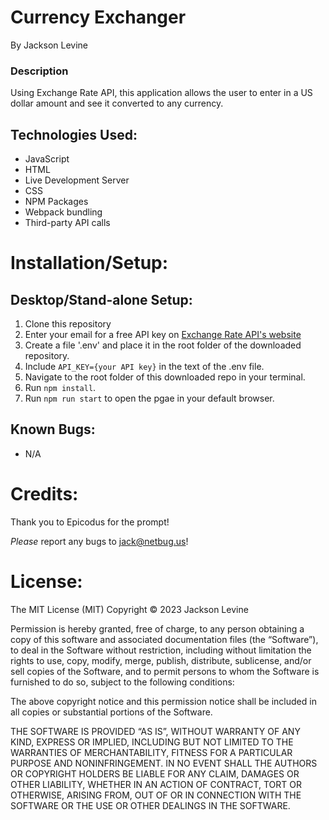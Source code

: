 # Currency Exchanger
By Jackson Levine

### Description

Using Exchange Rate API, this application allows the user to enter in a US dollar amount and see it converted to any currency.

## Technologies Used:

* JavaScript
* HTML
* Live Development Server
* CSS
* NPM Packages
* Webpack bundling
* Third-party API calls

# Installation/Setup:

## Desktop/Stand-alone Setup:
1. Clone this repository
2. Enter your email for a free API key on [Exchange Rate API's website](https://www.exchangerate-api.com/)
3. Create a file '.env' and place it in the root folder of the downloaded repository.
4. Include `API_KEY={your API key}` in the text of the .env file.
5. Navigate to the root folder of this downloaded repo in your terminal.
6. Run `npm install`.
7. Run `npm run start` to open the pgae in your default browser.


## Known Bugs:
* N/A

# Credits:

Thank you to Epicodus for the prompt!

_Please_ report any bugs to jack@netbug.us!

# License:

The MIT License (MIT)
Copyright © 2023 Jackson Levine

Permission is hereby granted, free of charge, to any person obtaining a copy of this software and associated documentation files (the “Software”), to deal in the Software without restriction, including without limitation the rights to use, copy, modify, merge, publish, distribute, sublicense, and/or sell copies of the Software, and to permit persons to whom the Software is furnished to do so, subject to the following conditions:

The above copyright notice and this permission notice shall be included in all copies or substantial portions of the Software.

THE SOFTWARE IS PROVIDED “AS IS”, WITHOUT WARRANTY OF ANY KIND, EXPRESS OR IMPLIED, INCLUDING BUT NOT LIMITED TO THE WARRANTIES OF MERCHANTABILITY, FITNESS FOR A PARTICULAR PURPOSE AND NONINFRINGEMENT. IN NO EVENT SHALL THE AUTHORS OR COPYRIGHT HOLDERS BE LIABLE FOR ANY CLAIM, DAMAGES OR OTHER LIABILITY, WHETHER IN AN ACTION OF CONTRACT, TORT OR OTHERWISE, ARISING FROM, OUT OF OR IN CONNECTION WITH THE SOFTWARE OR THE USE OR OTHER DEALINGS IN THE SOFTWARE.